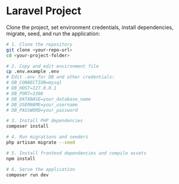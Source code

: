 # Laravel Project

Clone the project, set environment credentials, install dependencies, migrate, seed, and run the application:  

```bash
# 1. Clone the repository
git clone <your-repo-url>
cd <your-project-folder>

# 2. Copy and edit environment file
cp .env.example .env
# Edit .env for DB and other credentials:
# DB_CONNECTION=mysql
# DB_HOST=127.0.0.1
# DB_PORT=3306
# DB_DATABASE=your_database_name
# DB_USERNAME=your_username
# DB_PASSWORD=your_password

# 3. Install PHP dependencies
composer install

# 4. Run migrations and seeders
php artisan migrate --seed

# 5. Install frontend dependencies and compile assets
npm install

# 6. Serve the application
composer run dev
